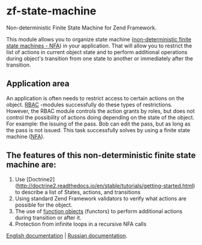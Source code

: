 # zf-state-machine
Non-deterministic Finite State Machine for Zend Framework.

This module allows you to organize state machine 
([non-deterministic finite state machines - NFA](https://en.wikipedia.org/wiki/Nondeterministic_finite_automaton))
 in your application. That will allow you to restrict the list of actions in current object state 
and to perform additional operations during object's transition
from one state to another or immediately after the transition.

## Application area
An application is often needs to restrict access to certain actions on the object.
[RBAC](https://en.wikipedia.org/wiki/Role-based_access_control)
-modules successfully do these types of restrictions.
However, the RBAC module controls the action grants by roles, but does not control the possibility of actions doing
 depending on the state of the object. 
For example: the issuing of the pass. Bob can edit the pass, but as long as
the pass is not issued.
This task successfully solves by using a finite state machine ([NFA](https://en.wikipedia.org/wiki/Nondeterministic_finite_automaton)).

The features of this non-deterministic finite state machine are:
-----------------------------------
1. Use [Doctrine2] (http://doctrine2.readthedocs.io/en/stable/tutorials/getting-started.html) to describe a list of States, actions, and transitions
1. Using standard Zend Framework validators to verify what actions are possible for the object.
1. The use of [function objects](https://en.wikipedia.org/wiki/Function_object) (functors) to perform additional actions
 during transition or after it.
1. Protection from infinite loops in a recursive NFA calls

[English documentation](README_en.md) | [Russian documentation](README_ru.md).

